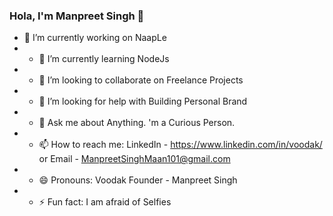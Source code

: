 ### Hola, I'm Manpreet Singh 👋

- 🔭 I’m currently working on NaapLe
- - 🌱 I’m currently learning NodeJs
- - 👯 I’m looking to collaborate on Freelance Projects
- - 🤔 I’m looking for help with Building Personal Brand
- - 💬 Ask me about Anything. 'm a Curious Person.
- - 📫 How to reach me: LinkedIn - https://www.linkedin.com/in/voodak/ or Email - ManpreetSinghMaan101@gmail.com
- - 😄 Pronouns: Voodak Founder - Manpreet Singh
- - ⚡ Fun fact: I am afraid of Selfies
<!--


Here are some ideas to get you started:









-->
